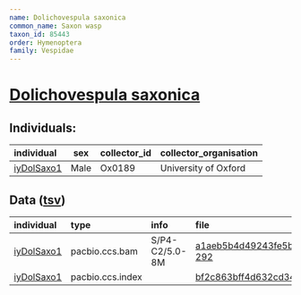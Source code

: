 ```yaml
---
name: Dolichovespula saxonica
common_name: Saxon wasp
taxon_id: 85443
order: Hymenoptera
family: Vespidae
---
```


# [Dolichovespula saxonica](https://www.ebi.ac.uk/ena/data/taxonomy/v1/taxon/tax-id/85443)

## Individuals:

| individual | sex | collector_id | collector_organisation |
| :--------- | :-: | :----------- | :--------------------- |
| [iyDolSaxo1](iyDolSaxo1.md) | Male | Ox0189 | University of Oxford |

## Data ([tsv](Dolichovespula_saxonica_data.tsv))

| individual | type | info | file |
| :--------- | :--- | :--- | :--- |
| [iyDolSaxo1](iyDolSaxo1.md) | pacbio.ccs.bam | S/P4-C2/5.0-8M | [a1aeb5b4d49243fe5b725f18a1a56df7-292](https://darwin.cog.sanger.ac.uk/insects/Dolichovespula_saxonica/iyDolSaxo1/genomic_data/pacbio/m64094_200214_134822.ccs.bam) |
| [iyDolSaxo1](iyDolSaxo1.md) | pacbio.ccs.index |  | [bf2c863bff4d632cd342467d44963bbe](https://darwin.cog.sanger.ac.uk/insects/Dolichovespula_saxonica/iyDolSaxo1/genomic_data/pacbio/m64094_200214_134822.ccs.bam.pbi) |

